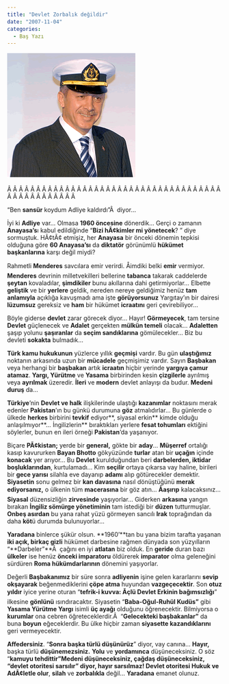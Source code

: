 ```yaml
---
title: "Devlet Zorbalık değildir"
date: "2007-11-04"
categories: 
  - Baş Yazı
---
```


[![tayyip-dto.gif](../uploads/2007/11/tayyip-dto.gif)](../uploads/2007/11/tayyip-dto.gif "tayyip-dto.gif")

Â Â Â Â Â Â Â Â Â Â Â Â Â Â Â Â Â Â Â Â Â Â Â Â Â Â Â Â Â Â Â Â Â Â Â Â Â Â Â Â Â Â Â Â Â Â Â Â Â 

“Ben **sansür** koydum Adliye kaldırdı”Â  diyor…

İyi ki **Adliye** var… Olmasa **1960 öncesine** dönerdik… Gerçi o zamanın **Anayasa’s**ı kabul edildiğinde “**Bizi hÃ¢kimler mi yönetecek**? ” diye sormuştuk. HÃ¢tÃ¢ etmişiz, her **Anayasa** bir önceki dönemin tepkisi olduğuna göre **60 Anayasa’sı** da **diktatör** görünümlü **hükümet başkanlarına** karşı değil miydi?

Rahmetli **Menderes** savcılara emir verirdi. Åimdiki belki **emir** vermiyor. **Menderes** devrinin milletvekilleri bellerine **tabanca** takarak caddelerde **şeytan** kovaladılar, **şimdikiler** bunu akıllarına dahi getirmiyorlar… Elbette **geliştik** ve bir **yerlere** geldik, nereden nereye geldiğimiz henüz **tam anlamıyla** açıklığa kavuşmadı ama işte **görüyorsunuz** Yargıtay’ın bir dairesi **lüzumsuz** gereksiz ve **ham** bir hükümet **icraatını** geri çevirebiliyor…

Böyle giderse **devlet** zarar görecek diyor… Hayır! **Görmeyecek**, tam tersine **Devlet** güçlenecek ve **Adalet** gerçekten **mülkün temeli** olacak… **Adaletten** şaşıp yolunu **şaşıranlar** da **seçim sandıklarına** gömülecekler… Biz bu devleti **sokakta** bulmadık…

**Türk kamu hukukunun** yüzlerce yıllık **geçmişi** vardır. Bu gün **ulaştığımız** noktanın arkasında uzun bir **mücadele** geçmişimiz vardır. Sayın **Başbakan** veya herhangi bir **başbakan** artık **icraatın** hiçbir yerinde **yargıya çamur atamaz**. **Yargı, Yürütme** ve **Yasama** birbirinden kesin **çizgilerle** ayrılmış veya **ayrılmak** üzeredir. **İleri** ve **modern** devlet anlayışı da budur. **Medeni duruş** da…

**Türkiye**’nin **Devlet ve halk** ilişkilerinde ulaştığı **kazanımlar** noktasını merak edenler **Pakistan**’ın bu günkü durumuna **göz** atmalıdırlar… Bu günlerde o ülkede **herkes** birbirini **tevkif** ediyor**, siyasal erkin** kimde olduğu anlaşılmıyor**… İngilizlerin** bıraktıkları yerlere **fesat tohumları** ektiğini söylerler, bunun en ileri örneği **Pakistan**’da yaşanıyor.

Biçare **PÃ¢kistan;** yerde bir **general,** gökte bir **aday**… **Müşerref** ortalığı kasıp kavururken **Bayan Bhotto** gökyüzünde **turlar** atan bir **uçağın** içinde **konacak** yer arıyor… Bu **Devlet** kurulduğundan beri **darbelerden, iktidar boşluklarından**, kurtulamadı... Kim **seçilir** ortaya çıkarsa vay haline, birileri bir **gece yarısı** silahla eve dayanıp **adamı** alıp götürecekler demektir. **Siyasetin** sonu gelmez bir **kan davasına** nasıl dönüştüğünü **merak ediyorsanız,** o ülkenin tüm **macerasına** bir göz atın… **Åaşırıp** kalacaksınız… **Siyasal** düzensizliğin **zirvesinde** yaşıyorlar… Giderken **arkasına** yangın bırakan **İngiliz sömürge yönetiminin** tam istediği bir **düzen** tutturmuşlar. **Onbeş asırdan** bu yana rahat yüzü görmeyen sancılı **Irak** toprağından da daha **köt**ü durumda bulunuyorlar…

**Yaradana** binlerce şükür olsun. **1960’**tan bu yana bizim tarafta yaşanan **iki açık, birkaç gizli** hükümet darbesine rağmen dünyada son yüzyılların “**Darbeler”**Â  çağını en iyi **atlatan** biz olduk. En **geride** duran bazı **ülkeler** ise henüz **önceki imparatoru** öldürerek **imparator** olma geleneğini sürdüren **Roma hükümdarlarının** dönemini yaşıyorlar.

Değerli **Başbakanımız** bir süre sonra **adliyenin** işine gelen kararlarını **sevip okşayarak** beğenmediklerini **çöpe atma** huyundan **vazgeçecektir**. Son **otuz yıldır** iyice yerine oturan “**tefrik-i kuvva: Ãçlü Devlet Erkinin bağımsızlığı**” ilkesine **gönlünü** ısındıracaktır. Siyasetin “**Baba-Oğul-Ruhül Kudüs”** gibi **Yasama Yürütme Yargı** isimli **üç ayağı** olduğunu öğrenecektir. Bilmiyorsa o **kurumlar** ona cebren öğreteceklerdir.Â  “**Gelecekteki başbakanlar”** da buna **boyun** eğeceklerdir. Bu ülke hiçbir zaman **siyasette kazandıklarını** geri vermeyecektir.

**Affedersiniz**. “**Sonra başka türlü düşünürüz**” diyor, vay canına… **Hayır,** başka türlü **düşünemezsiniz.** **Yolu** ve **yordamınca** düşüneceksiniz. O söz “**kamuyu tehdittir”**Medeni düşüneceksiniz, **çağdaş** düşüneceksiniz, “**devlet otoritesi sarsılır**” diyor, hayır sarsılmaz! **Devlet otoritesi Hukuk** v**e AdÃ¢letle olur**, **silah** ve **zorbalıkla** değil… **Yaradana** emanet olunuz.
